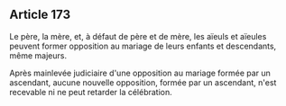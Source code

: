 Article 173
----
Le père, la mère, et, à défaut de père et de mère, les aïeuls et aïeules peuvent
former opposition au mariage de leurs enfants et descendants, même majeurs.

Après mainlevée judiciaire d'une opposition au mariage formée par un ascendant,
aucune nouvelle opposition, formée par un ascendant, n'est recevable ni ne peut
retarder la célébration.
